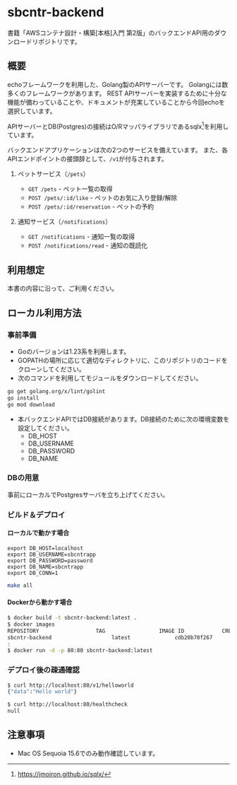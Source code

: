 # sbcntr-backend

書籍「AWSコンテナ設計・構築[本格]入門 第2版」のバックエンドAPI用のダウンロードリポジトリです。

## 概要

echoフレームワークを利用した、Golang製のAPIサーバーです。
Golangには数多くのフレームワークがあります。
REST APIサーバーを実装するために十分な機能が備わっていることや、ドキュメントが充実していることから今回echoを選択しています。

APIサーバーとDB(Postgres)の接続はO/Rマッパライブラリであるsqlx[^sqlx]を利用しています。

[^sqlx]: <https://jmoiron.github.io/sqlx/>

バックエンドアプリケーションは次の2つのサービスを備えています。
また、各APIエンドポイントの接頭辞として、`/v1`が付与されます。

1. ペットサービス（`/pets`）
   - `GET /pets` - ペット一覧の取得
   - `POST /pets/:id/like` - ペットのお気に入り登録/解除
   - `POST /pets/:id/reservation` - ペットの予約

2. 通知サービス（`/notifications`）
   - `GET /notifications` - 通知一覧の取得
   - `POST /notifications/read` - 通知の既読化

## 利用想定

本書の内容に沿って、ご利用ください。

## ローカル利用方法

### 事前準備

- Goのバージョンは1.23系を利用します。
- GOPATHの場所に応じて適切なディレクトリに、このリポジトリのコードをクローンしてください。
- 次のコマンドを利用してモジュールをダウンロードしてください。

```bash
go get golang.org/x/lint/golint
go install
go mod download
```

- 本バックエンドAPIではDB接続があります。DB接続のために次の環境変数を設定してください。
  - DB_HOST
  - DB_USERNAME
  - DB_PASSWORD
  - DB_NAME

### DBの用意

事前にローカルでPostgresサーバを立ち上げてください。

### ビルド＆デプロイ

#### ローカルで動かす場合

```text
export DB_HOST=localhost
export DB_USERNAME=sbcntrapp
export DB_PASSWORD=password
export DB_NAME=sbcntrapp
export DB_CONN=1
```

```bash
make all
```

#### Dockerから動かす場合

```bash
$ docker build -t sbcntr-backend:latest .
$ docker images
REPOSITORY                  TAG                 IMAGE ID            CREATED             SIZE
sbcntr-backend                   latest              cdb20b70f267        58 minutes ago      4.45MB
:
$ docker run -d -p 80:80 sbcntr-backend:latest
```

### デプロイ後の疎通確認

```bash
$ curl http://localhost:80/v1/helloworld
{"data":"Hello world"}

$ curl http://localhost:80/healthcheck
null
```

## 注意事項

- Mac OS Sequoia 15.6でのみ動作確認しています。
